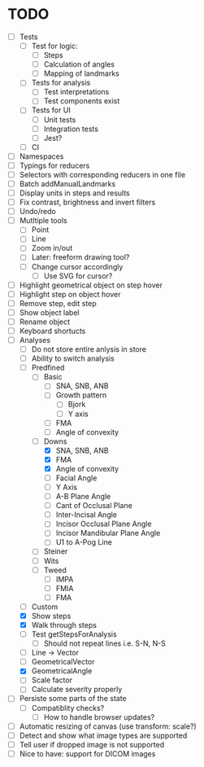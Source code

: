 TODO
=======
* [ ] Tests
  * [ ] Test for logic:
    * [ ] Steps
    * [ ] Calculation of angles
    * [ ] Mapping of landmarks
  * [ ] Tests for analysis
    * [ ] Test interpretations
    * [ ] Test components exist
  * [ ] Tests for UI
    * [ ] Unit tests
    * [ ] Integration tests
    * [ ] Jest?
  * [ ] CI
* [ ] Namespaces
* [ ] Typings for reducers
* [ ] Selectors with corresponding reducers in one file
* [ ] Batch addManualLandmarks
* [ ] Display units in steps and results
* [ ] Fix contrast, brightness and invert filters
* [ ] Undo/redo
* [ ] Mutltiple tools
  * [ ] Point
  * [ ] Line
  * [ ] Zoom in/out
  * [ ] Later: freeform drawing tool?
  * [ ] Change cursor accordingly
    * [ ] Use SVG for cursor?
* [ ] Highlight geometrical object on step hover
* [ ] Highlight step on object hover
* [ ] Remove step, edit step
* [ ] Show object label
* [ ] Rename object
* [ ] Keyboard shortucts
* [ ] Analyses
  * [ ] Do not store entire anlysis in store
  * [ ] Ability to switch analysis
  * [ ] Predfined
    * [ ] Basic
      * [ ] SNA, SNB, ANB
      * [ ] Growth pattern
        * [ ] Bjork
        * [ ] Y axis
      * [ ] FMA
      * [ ] Angle of convexity
    * [ ] Downs
      * [x] SNA, SNB, ANB
      * [x] FMA
      * [x] Angle of convexity
      * [ ] Facial Angle
      * [ ] Y Axis
      * [ ] A-B Plane Angle
      * [ ] Cant of Occlusal Plane
      * [ ] Inter-Incisal Angle
      * [ ] Incisor Occlusal Plane Angle
      * [ ] Incisor Mandibular Plane Angle
      * [ ] U1 to A-Pog Line
    * [ ] Steiner
    * [ ] Wits
    * [ ] Tweed
      * [ ] IMPA
      * [ ] FMIA
      * [ ] FMA
  * [ ] Custom
  * [x] Show steps
  * [x] Walk through steps
  * [ ] Test getStepsForAnalysis
    * [ ] Should not repeat lines i.e. S-N, N-S
  * [ ] Line -> Vector
  * [ ] GeometricalVector
  * [x] GeometricalAngle
  * [ ] Scale factor
  * [ ] Calculate severity properly
* [ ] Persiste some parts of the state
  * [ ] Compatiblity checks?
    * [ ] How to handle browser updates? 
* [ ] Automatic resizing of canvas (use transform: scale?)
* [ ] Detect and show what image types are supported
* [ ] Tell user if dropped image is not supported
* [ ] Nice to have: support for DICOM images